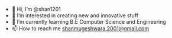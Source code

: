 - 👋 Hi, I’m @shan1201
- 👀 I’m interested in creating new and innovative stuff
- 🌱 I’m currently learning B.E Computer Science and Engineering 
- 📫 How to reach me shanmugeshwara.2001@gmail.cpm

<!---
shan1201/shan1201 is a ✨ special ✨ repository because its `README.md` (this file) appears on your GitHub profile.
You can click the Preview link to take a look at your changes.
--->
